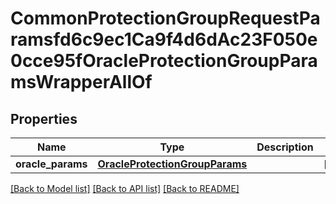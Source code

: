 # CommonProtectionGroupRequestParamsfd6c9ec1Ca9f4d6dAc23F050e0cce95fOracleProtectionGroupParamsWrapperAllOf


## Properties
Name | Type | Description | Notes
------------ | ------------- | ------------- | -------------
**oracle_params** | [**OracleProtectionGroupParams**](OracleProtectionGroupParams.md) |  | [optional] 

[[Back to Model list]](../README.md#documentation-for-models) [[Back to API list]](../README.md#documentation-for-api-endpoints) [[Back to README]](../README.md)


